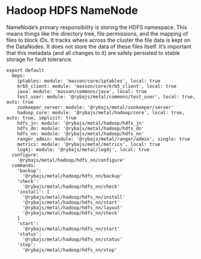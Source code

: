 
# Hadoop HDFS NameNode

NameNode’s primary responsibility is storing the HDFS namespace. This means things
like the directory tree, file permissions, and the mapping of files to block
IDs. It tracks where across the cluster the file data is kept on the DataNodes. It
does not store the data of these files itself. It’s important that this metadata
(and all changes to it) are safely persisted to stable storage for fault tolerance.

    export default
      deps:
        iptables: module: 'masson/core/iptables', local: true
        krb5_client: module: 'masson/core/krb5_client', local: true
        java: module: 'masson/commons/java', local: true
        test_user: module: '@rybajs/metal/commons/test_user', local: true, auto: true
        zookeeper_server: module: '@rybajs/metal/zookeeper/server'
        hadoop_core: module: '@rybajs/metal/hadoop/core', local: true, auto: true, implicit: true
        hdfs_jn: module: '@rybajs/metal/hadoop/hdfs_jn'
        hdfs_dn: module: '@rybajs/metal/hadoop/hdfs_dn'
        hdfs_nn: module: '@rybajs/metal/hadoop/hdfs_nn'
        ranger_admin: module: '@rybajs/metal/ranger/admin', single: true
        metrics: module: '@rybajs/metal/metrics', local: true
        log4j: module: '@rybajs/metal/log4j', local: true
      configure:
        '@rybajs/metal/hadoop/hdfs_nn/configure'
      commands:
        'backup':
          '@rybajs/metal/hadoop/hdfs_nn/backup'
        'check':
          '@rybajs/metal/hadoop/hdfs_nn/check'
        'install': [
          '@rybajs/metal/hadoop/hdfs_nn/install'
          '@rybajs/metal/hadoop/hdfs_nn/start'
          '@rybajs/metal/hadoop/hdfs_nn/layout'
          '@rybajs/metal/hadoop/hdfs_nn/check'
        ]
        'start':
          '@rybajs/metal/hadoop/hdfs_nn/start'
        'status':
          '@rybajs/metal/hadoop/hdfs_nn/status'
        'stop':
          '@rybajs/metal/hadoop/hdfs_nn/stop'

[keys]: https://github.com/apache/hadoop-common/blob/trunk/hadoop-hdfs-project/hadoop-hdfs/src/main/java/org/apache/hadoop/hdfs/DFSConfigKeys.java
